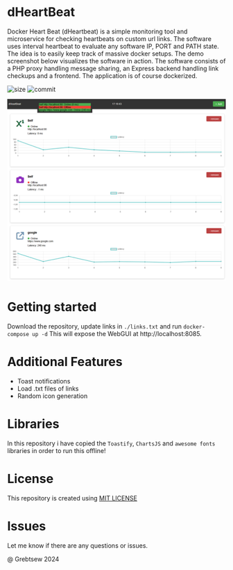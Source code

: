# dHeartBeat
 Docker Heart Beat (dHeartbeat) is a simple monitoring tool and microservice for checking heartbeats on custom url links. The software uses interval heartbeat to evaluate any software IP, PORT and PATH state. The idea is to easily keep track of massive docker setups. The demo screenshot below visualizes the software in action. The software consists of a PHP proxy handling message sharing, an Express backend handling link checkups and a frontend. The application is of course dockerized.


![size](https://img.shields.io/github/repo-size/grebtsew/dHeartBeat)
![commit](https://img.shields.io/github/last-commit/grebtsew/dHeartBeat)


![./demo.PNG](./demo.PNG)


# Getting started

Download the repository, update links in `./links.txt` and run ```docker-compose up -d```
This will expose the WebGUI at http://localhost:8085.

# Additional Features

* Toast notifications
* Load .txt files of links
* Random icon generation

# Libraries

In this repository i have copied the `Toastify`, `ChartsJS` and `awesome fonts` libraries in order to run this offline!

# License

This repository is created using [MIT LICENSE](./LICENSE)

# Issues

Let me know if there are any questions or issues. 


@ Grebtsew 2024